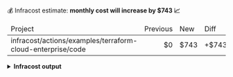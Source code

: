 
💰 Infracost estimate: **monthly cost will increase by $743 📈**
<table>
  <thead>
    <td>Project</td>
    <td>Previous</td>
    <td>New</td>
    <td>Diff</td>
  </thead>
  <tbody>
    <tr>
      <td>infracost/actions/examples/terraform-cloud-enterprise/code</td>
      <td align="right">$0</td>
      <td align="right">$743</td>
      <td>+$743</td>
    </tr>
  </tbody>
</table>

<details>
<summary><strong>Infracost output</strong></summary>

```
Project: infracost/actions/examples/terraform-cloud-enterprise/code

+ aws_instance.web_app
  +$743

    + Instance usage (Linux/UNIX, on-demand, m5.4xlarge)
      +$561

    + root_block_device
    
        + Storage (general purpose SSD, gp2)
          +$5.00

    + ebs_block_device[0]
    
        + Storage (provisioned IOPS SSD, io1)
          +$125
    
        + Provisioned IOPS
          +$52.00

+ aws_lambda_function.hello_world
  Monthly cost depends on usage

    + Requests
      Monthly cost depends on usage
        +$0.20 per 1M requests

    + Duration
      Monthly cost depends on usage
        +$0.0000166667 per GB-seconds

Monthly cost change for infracost/actions/examples/terraform-cloud-enterprise/code
Amount:  +$743 ($0.00 → $743)

──────────────────────────────────
Key: ~ changed, + added, - removed

2 cloud resources were detected:
∙ 2 were estimated, 2 include usage-based costs, see https://infracost.io/usage-file
```
</details>
